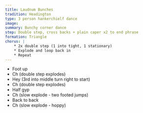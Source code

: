 ```yaml
---
title: Laudnum Bunches 
tradition: Headington
type: 3 person hankerchielf dance
image: 
summary: Bunchy corner dance
step: Double step, cross backs + plain caper x2 to end phrase
formation: Triangle
chorus: | 
    * 2x double step (1 into tight, 1 stationary)
    * Explode and loop back in
    * Repeat
---
```

* Foot up
* Ch (double step explodes)
* Hey (3rd into middle turn right to start)
* Ch (double step explodes)
* Half gyp
* Ch (slow explode - two footed jumps)
* Back to back
* Ch (slow explode - hoppy)